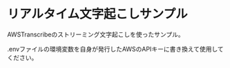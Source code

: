 # リアルタイム文字起こしサンプル

AWSTranscribeのストリーミング文字起こしを使ったサンプル。

.envファイルの環境変数を自身が発行したAWSのAPIキーに書き換えて使用してください。